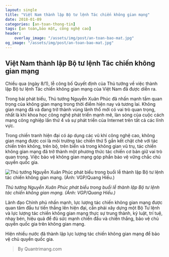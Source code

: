 ```yaml
---
layout: single
title: "Việt Nam thành lập Bộ tư lệnh Tác chiến không gian mạng"
date: 2018-01-09
categories: [an-toan-thong-tin]
tags: [an toàn,bảo mật, công nghệ cao]
header:
    overlay_image: "/assets/img/post/an-toan-bao-mat.jpg"
og_image: "/assets/img/post/an-toan-bao-mat.jpg"
---
```

## Việt Nam thành lập Bộ tư lệnh Tác chiến không gian mạng

Chiều qua (ngày 8/1), lễ công bố Quyết định của Thủ tướng về việc thành lập Bộ tư lệnh Tác chiến không gian mạng của Việt Nam đã được diễn ra.

Trong bài phát biểu, Thủ tướng Nguyễn Xuân Phúc đã nhấn mạnh tầm quan trọng của không gian mạng trong thời điểm hiện nay và tương lai. Không gian mạng đã và đang trở thành vùng lãnh thổ mới có vai trò quan trọng, nhất là khi khoa học công nghệ phát triển mạnh mẽ, làn sóng của cuộc cách mạng công nghiệp lần thứ 4 và sự phát triển của Internet trên tất cả các lĩnh vực.

Trong chiến tranh hiện đại có áp dụng các vũ khí công nghệ cao, không gian mạng được coi là môi trường tác chiến thứ 5 gắn kết chặt chẽ với tác chiến trên không, trên bộ, trên biển và trong không gian vũ trụ, tác chiến không gian mạng đã trở thành một phương thức tác chiến cơ bản giữ vai trò quan trọng. Việc bảo vệ không gian mạng góp phần bảo vệ vững chắc chủ quyền quốc gia.

![Thủ tướng Nguyễn Xuân Phúc phát biểu trong buổi lễ thành lập Bộ tư lệnh tác chiến không gian mạng. (Ảnh: VGP/Quang Hiếu.)](https://img.quantrimang.com/photos/image/2018/01/09/bo-tu-lenh-tac-chien-khong-gian-mang-1.jpg)

_Thủ tướng Nguyễn Xuân Phúc phát biểu trong buổi lễ thành lập Bộ tư lệnh tác chiến không gian mạng. (Ảnh: VGP/Quang Hiếu.)_

Lãnh đạo Chính phủ nhấn mạnh, lực lượng tác chiến không gian mạng được quan tâm đầu tư tiến thẳng lên hiện đại, cần phải xây dựng một Bộ Tư lệnh và lực lượng tác chiến không gian mạng thực sự trung thành, kỷ luật, trí tuệ, nhạy bén, hiệu quả để đủ sức mạnh chiến đấu và chiến thắng, bảo vệ chủ quyền quốc gia trên không gian mạng.

Hiện nhiều nước đã thành lập lực lượng tác chiến không gian mạng để bảo vệ chủ quyền quốc gia.

>By Quantrimang.com